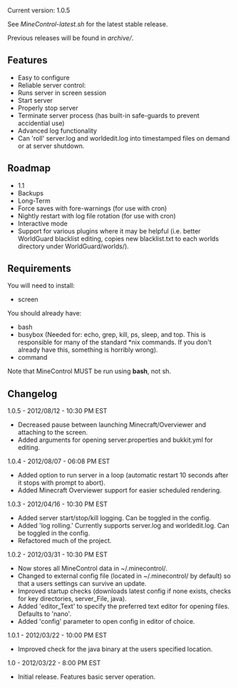 Current version: 1.0.5

See *MineControl-latest.sh* for the latest stable release.

Previous releases will be found in *archive/*.

## Features ##

* Easy to configure
* Reliable server control:
 * Runs server in screen session
 * Start server
 * Properly stop server
 * Terminate server process (has built-in safe-guards to prevent accidential use)
* Advanced log functionality
 * Can 'roll' server.log and worldedit.log into timestamped files on demand or at server shutdown.

## Roadmap ##
* 1.1
 * Backups
* Long-Term
 * Force saves with fore-warnings (for use with cron)
 * Nightly restart with log file rotation (for use with cron)
 * Interactive mode
 * Support for various plugins where it may be helpful (i.e. better WorldGuard blacklist editing, copies new blacklist.txt to each worlds directory under WorldGuard/worlds/).

## Requirements ##

You will need to install:

* screen

You should already have:

* bash
* busybox (Needed for: echo, grep, kill, ps, sleep, and top. This is responsible for many of the standard *nix commands. If you don't already have this, something is horribly wrong).
* command

Note that MineControl MUST be run using **bash**, not sh.

## Changelog ##
1.0.5 - 2012/08/12 - 10:30 PM EST

* Decreased pause between launching Minecraft/Overviewer and attaching to the screen.
* Added arguments for opening server.properties and bukkit.yml for editing.

1.0.4 - 2012/08/07 - 06:08 PM EST

* Added option to run server in a loop (automatic restart 10 seconds after it stops with prompt to abort).
* Added Minecraft Overviewer support for easier scheduled rendering.

1.0.3 - 2012/04/16 - 10:30 PM EST

* Added server start/stop/kill logging. Can be toggled in the config.
* Added 'log rolling.' Currently supports server.log and worldedit.log. Can be toggled in the config.
* Refactored much of the project.

1.0.2 - 2012/03/31 - 10:30 PM EST

* Now stores all MineControl data in ~/.minecontrol/.
* Changed to external config file (located in ~/.minecontrol/ by default) so that a users settings can survive an update.
* Improved startup checks (downloads latest config if none exists, checks for key directories, server_File, java).
* Added 'editor_Text' to specify the preferred text editor for opening files. Defaults to 'nano'.
* Added 'config' parameter to open config in editor of choice.

1.0.1 - 2012/03/22 - 10:00 PM EST

* Improved check for the java binary at the users specified location.

1.0 - 2012/03/22 - 8:00 PM EST

* Initial release. Features basic server operation.
